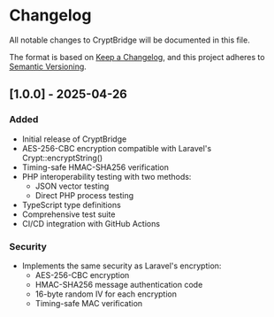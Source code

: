 # Changelog

All notable changes to CryptBridge will be documented in this file.

The format is based on [Keep a Changelog](https://keepachangelog.com/en/1.0.0/),
and this project adheres to [Semantic Versioning](https://semver.org/spec/v2.0.0.html).

## [1.0.0] - 2025-04-26

### Added
- Initial release of CryptBridge
- AES-256-CBC encryption compatible with Laravel's Crypt::encryptString()
- Timing-safe HMAC-SHA256 verification
- PHP interoperability testing with two methods:
  - JSON vector testing
  - Direct PHP process testing
- TypeScript type definitions
- Comprehensive test suite
- CI/CD integration with GitHub Actions

### Security
- Implements the same security as Laravel's encryption:
  - AES-256-CBC encryption
  - HMAC-SHA256 message authentication code
  - 16-byte random IV for each encryption
  - Timing-safe MAC verification
